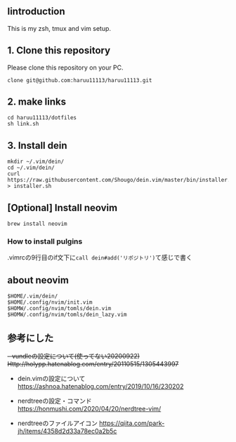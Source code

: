 ## Iintroduction
This is my zsh, tmux and vim setup.

## 1. Clone this repository
Please clone this repository on your PC.

```
clone git@github.com:haruu11113/haruu11113.git
```
## 2. make links
```
cd haruu11113/dotfiles
sh link.sh
```

## 3. Install  dein

```
mkdir ~/.vim/dein/
cd ~/.vim/dein/
curl https://raw.githubusercontent.com/Shougo/dein.vim/master/bin/installer.sh > installer.sh
```

## [Optional] Install neovim

```
brew install neovim
```

### How to install pulgins
.vimrcの9行目のif文下に```call dein#add('リポジトリ')```て感じで書く



## about neovim

```
$HOME/.vim/dein/
$HOME/.config/nvim/init.vim
$HOMW/.config/nvim/tomls/dein.vim
$HOMW/.config/nvim/tomls/dein_lazy.vim
```

## 参考にした
~~- vundleの設定について(使ってない20200922)~~  
~~Http://holypp.hatenablog.com/entry/20110515/1305443997~~  

- dein.vimの設定について
https://ashnoa.hatenablog.com/entry/2019/10/16/230202

- nerdtreeの設定・コマンド  
https://honmushi.com/2020/04/20/nerdtree-vim/  

- nerdtreeのファイルアイコン
https://qiita.com/park-jh/items/4358d2d33a78ec0a2b5c


